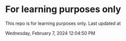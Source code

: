 # For learning purposes only
This repo is for learning purposes only.
Last updated at

Wednesday, February 7, 2024 12:04:50 PM

